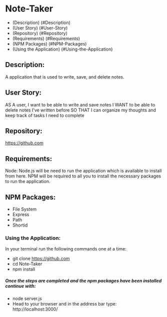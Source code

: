 # Note-Taker
- (Description) (#Description)
- (User Story) (#User-Story)
- (Repository) (#Repository)
- (Requirements) (#Requirements)
- (NPM Packages) (#NPM-Packages)
- (Using the Application) (#Using-the-Application)

## Description:
A application that is used to write, save, and delete notes.

## User Story:
AS A user, I want to be able to write and save notes I WANT to be able to delete notes I've written before SO THAT I can organize my thoughts and keep track of tasks I need to complete

## Repository:
https://github.com

## Requirements:
Node: Node.js will be need to run the application which is available to install from here. NPM will be required to all you to install the necessary packages to run the application.

## NPM Packages:
- File System
- Express
- Path
- Shortid

### Using the Application:
In your terminal run the following commands one at a time:

- git clone https://github.com
- cd Note-Taker
- npm install

##### Once the steps are completed and the npm packages have been installed continue with:
- node server.js
- Head to your browser and in the address bar type: http://localhost:3000/